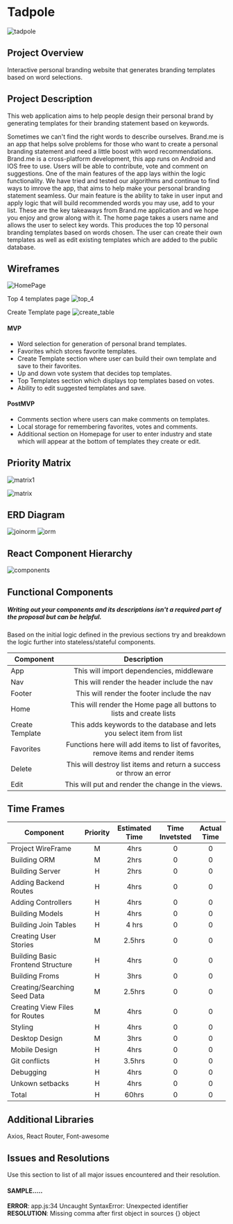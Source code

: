 # Tadpole
![tadpole](https://media.giphy.com/media/3o6fJh1uKQDy3eUQec/giphy.gif)

## Project Overview
 Interactive personal branding website that generates branding templates based on word selections. 

## Project Description
This web application aims to help people design their personal brand by generating templates for their branding statement based on keywords.

Sometimes we can't find the right words to describe ourselves. Brand.me is an app that helps solve problems for those who want to create a personal branding statement and need a little boost with word recommendations. Brand.me is a cross-platform development, this app runs on Android and IOS free to use. Users will be able to contribute, vote and comment on suggestions. One of the main features of the app lays within the logic functionality. We have tried and tested our algorithms and continue to find ways to imrove the app, that aims to help make your personal branding statement seamless. Our main feature is the ability to take in user input and apply logic that will build recommended words you may use, add to your list. These are the key takeaways from Brand.me application and we hope you enjoy and grow along with it. The home page takes a users name and allows the user to select key words. This produces the top 10 personal branding templates based on words chosen. The user can create their own templates as well as edit existing templates which are added to the public database.

## Wireframes
![HomePage](https://res.cloudinary.com/dqjtq6a2x/image/upload/v1571498674/WireFrame/IMG_20191019_110652_hi8vea.jpg)

Top 4 templates page 
![top_4](https://res.cloudinary.com/dqjtq6a2x/image/upload/v1571498675/WireFrame/IMG_20191019_110656_aumh3e.jpg)

Create Template page
![create_table](https://res.cloudinary.com/dqjtq6a2x/image/upload/v1571498675/WireFrame/IMG_20191019_110700_jrihrs.jpg)

#### MVP 

 - Word selection for generation of personal brand templates.
 - Favorites which stores favorite templates.
 - Create Template section where user can build their own template and save to 	   their favorites. 
 - Up and down vote system that decides top templates.
 - Top Templates section which displays top templates based on votes.
 - Ability to edit suggested templates and save.

#### PostMVP 

- Comments section where users can make comments on templates. 
- Local storage for remembering favorites, votes and comments.
- Additional section on Homepage for user to enter industry and state which will   appear at the bottom of templates they create or edit.

## Priority Matrix

![matrix1](https://res.cloudinary.com/dqjtq6a2x/image/upload/v1571582466/Priority%20Matrix/IMG_20191018_153601_mehtgh.jpg)

![matrix](https://res.cloudinary.com/dqjtq6a2x/image/upload/v1571582467/Priority%20Matrix/IMG_20191018_153554_zddojk.jpg)

## ERD Diagram
![joinorm](https://res.cloudinary.com/drdk7a56d/image/upload/v1571671638/Project%203/IMG_3628_dw94gu.jpg)
![orm](https://res.cloudinary.com/drdk7a56d/image/upload/v1571663027/Project%203/IMG_3627_l8evo6.heic)

## React Component Hierarchy

![components](https://res.cloudinary.com/dqjtq6a2x/image/upload/v1571664234/Components/IMG_20191021_091659_pwmwhp.jpg)



## Functional Components
##### Writing out your components and its descriptions isn't a required part of the proposal but can be helpful.

Based on the initial logic defined in the previous sections try and breakdown the logic further into stateless/stateful components. 

| Component | Description | 
| --- | :---: |  
| App	 | This will import dependencies, middleware   |
| Nav | This will render the header include the nav | 
| Footer | This will render the footer include the nav |
| Home | This will render the Home page	all buttons to lists and create lists|
| Create Template | This adds keywords to the database and lets you select item from list |
| Favorites | Functions here will add  items to list of favorites, remove items and render items|
| Delete | This will destroy  list items and return a success or throw an error|
|Edit | This will put and render the change in the views.


## Time Frames

| Component | Priority | Estimated Time | Time Invetsted | Actual Time |
| --- | :---: |  :---: | :---: | :---: |
| Project WireFrame | M | 4hrs | 0 | 0 |
| Building ORM | M | 2hrs | 0 | 0 |
| Building Server | H | 2hrs | 0 | 0 |
| Adding Backend Routes | H | 4hrs| 0 | 0 |
| Adding Controllers | H | 4hrs | 0 | 0 |
| Building Models | H | 4hrs| 0 | 0 |
| Building Join Tables | H | 4 hrs | 0 | 0 |
| Creating User Stories | M | 2.5hrs | 0 | 0 |
| Building Basic Frontend Structure | H | 4hrs | 0 | 0 | 
| Building Froms | H | 3hrs | 0 | 0 |
| Creating/Searching Seed Data | M | 2.5hrs | 0 | 0 |
| Creating View Files for Routes | M | 4hrs | 0 | 0 |
| Styling | H | 4hrs | 0 | 0 |
| Desktop Design | M | 3hrs | 0 | 0 | 
| Mobile Design | H | 4hrs | 0 | 0 |
| Git conflicts | H | 3.5hrs | 0 | 0 |
| Debugging | H | 4hrs | 0 | 0 |
| Unkown setbacks| H | 4hrs | 0 | 0 |
| Total | H | 60hrs| 0 | 0 |


## Additional Libraries
Axios, React Router, Font-awesome

## Issues and Resolutions
 Use this section to list of all major issues encountered and their resolution.

#### SAMPLE.....
**ERROR**: app.js:34 Uncaught SyntaxError: Unexpected identifier                                
**RESOLUTION**: Missing comma after first object in sources {} object
